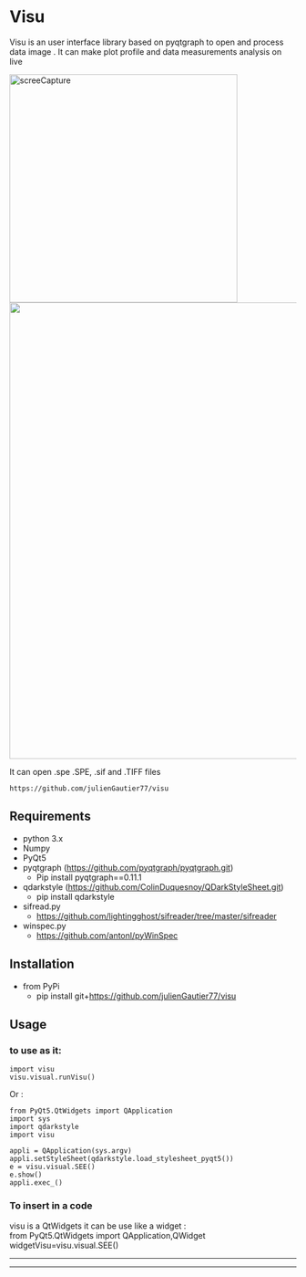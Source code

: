 # Visu


Visu is an user interface library based on pyqtgraph to open and process data image .
It can make plot profile and data measurements analysis on live



<img width="400" alt="screeCapture" src="https://user-images.githubusercontent.com/29065484/108862985-08321480-75f1-11eb-9bf3-315b547b1c25.jpg">

<img width="800" aalt="screeCapture" src="https://user-images.githubusercontent.com/29065484/108864521-8fcc5300-75f2-11eb-914d-6588cb3d1575.jpg">

It can open .spe .SPE, .sif and .TIFF files



    https://github.com/julienGautier77/visu

## Requirements
*   python 3.x
*   Numpy
*   PyQt5
*   pyqtgraph (https://github.com/pyqtgraph/pyqtgraph.git) 
    * Pip install pyqtgraph==0.11.1
*   qdarkstyle (https://github.com/ColinDuquesnoy/QDarkStyleSheet.git)
    * pip install qdarkstyle
*  sifread.py
    *   https://github.com/lightingghost/sifreader/tree/master/sifreader
*  winspec.py 
    *   https://github.com/antonl/pyWinSpec
    
## Installation
*   from PyPi
    *   pip install git+https://github.com/julienGautier77/visu

## Usage
###  to use as  it:
    import visu
    visu.visual.runVisu()

Or :

    from PyQt5.QtWidgets import QApplication
    import sys
    import qdarkstyle
    import visu
    
    appli = QApplication(sys.argv)   
    appli.setStyleSheet(qdarkstyle.load_stylesheet_pyqt5())
    e = visu.visual.SEE() 
    e.show()
    appli.exec_()
    
  ### To  insert in  a  code
  visu is a  QtWidgets it can be use like  a  widget :  
  from PyQt5.QtWidgets import QApplication,QWidget  
  widgetVisu=visu.visual.SEE()   
  
-----------------------------------------
-----------------------------------------
